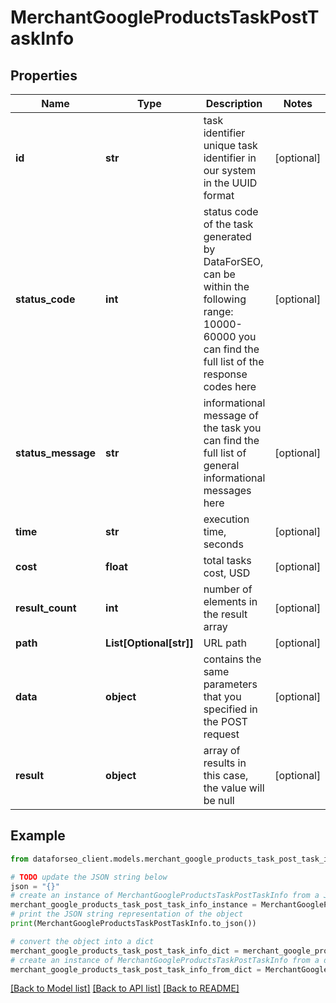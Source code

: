 # MerchantGoogleProductsTaskPostTaskInfo


## Properties

Name | Type | Description | Notes
------------ | ------------- | ------------- | -------------
**id** | **str** | task identifier unique task identifier in our system in the UUID format | [optional] 
**status_code** | **int** | status code of the task generated by DataForSEO, can be within the following range: 10000-60000 you can find the full list of the response codes here | [optional] 
**status_message** | **str** | informational message of the task you can find the full list of general informational messages here | [optional] 
**time** | **str** | execution time, seconds | [optional] 
**cost** | **float** | total tasks cost, USD | [optional] 
**result_count** | **int** | number of elements in the result array | [optional] 
**path** | **List[Optional[str]]** | URL path | [optional] 
**data** | **object** | contains the same parameters that you specified in the POST request | [optional] 
**result** | **object** | array of results in this case, the value will be null | [optional] 

## Example

```python
from dataforseo_client.models.merchant_google_products_task_post_task_info import MerchantGoogleProductsTaskPostTaskInfo

# TODO update the JSON string below
json = "{}"
# create an instance of MerchantGoogleProductsTaskPostTaskInfo from a JSON string
merchant_google_products_task_post_task_info_instance = MerchantGoogleProductsTaskPostTaskInfo.from_json(json)
# print the JSON string representation of the object
print(MerchantGoogleProductsTaskPostTaskInfo.to_json())

# convert the object into a dict
merchant_google_products_task_post_task_info_dict = merchant_google_products_task_post_task_info_instance.to_dict()
# create an instance of MerchantGoogleProductsTaskPostTaskInfo from a dict
merchant_google_products_task_post_task_info_from_dict = MerchantGoogleProductsTaskPostTaskInfo.from_dict(merchant_google_products_task_post_task_info_dict)
```
[[Back to Model list]](../README.md#documentation-for-models) [[Back to API list]](../README.md#documentation-for-api-endpoints) [[Back to README]](../README.md)


